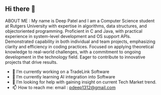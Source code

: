 ## Hi there 👋

ABOUT ME : My name is Deep Patel and I am a Computer Science student at Rutgers University with expertise in algorithms, data structures, and objectoriented programming. Proficient in C and Java, with practical experience in system-level development and OS support APIs. Demonstrated capability in both individual and team projects, emphasizing clarity and efficiency in coding practices. Focused on applying theoretical knowledge to real-world challenges, with a commitment to ongoing development in the technology field. Eager to contribute to innovative projects that drive results.

- 🔭 I’m currently working on a TradeLink Software
- 🌱 I’m currently learning AI integration into Software
- 🤔 I’m looking for help with gaining insight on current Tech Market trend.
- 📫 How to reach me: email : pdeep1312@gmail.com
